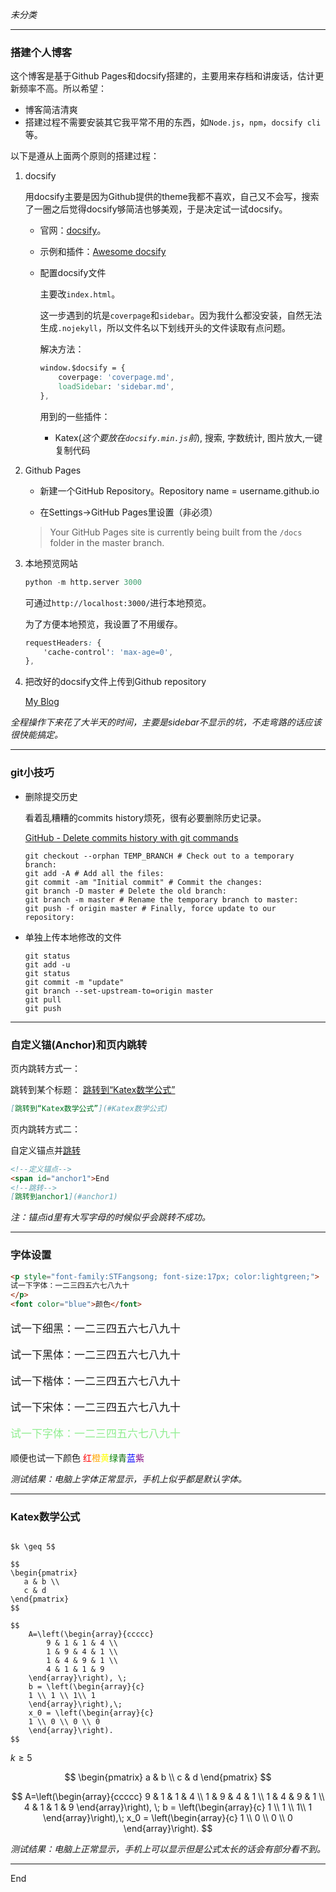 
_未分类_

---

### 搭建个人博客

这个博客是基于Github Pages和docsify搭建的，主要用来存档和讲废话，估计更新频率不高。所以希望：
* 博客简洁清爽
* 搭建过程不需要安装其它我平常不用的东西，如`Node.js`，`npm`，`docsify cli`等。

以下是遵从上面两个原则的搭建过程：

1. docsify

	用docsify主要是因为Github提供的theme我都不喜欢，自己又不会写，搜索了一圈之后觉得docsify够简洁也够美观，于是决定试一试docsify。

	* 官网：[docsify](https://docsify.js.org/)。
	* 示例和插件：[Awesome docsify](https://docsify.js.org/#/awesome)
	* 配置docsify文件

		主要改`index.html`。
		
		这一步遇到的坑是`coverpage`和`sidebar`。因为我什么都没安装，自然无法生成`.nojekyll`，所以文件名以下划线开头的文件读取有点问题。
		
		解决方法：
		```css
		window.$docsify = {
		    coverpage: 'coverpage.md',
		    loadSidebar: 'sidebar.md',
		},
		```

		用到的一些插件：
		* Katex(_这个要放在`docsify.min.js`前_), 搜索, 字数统计, 图片放大,一键复制代码

2. Github Pages

	* 新建一个GitHub Repository。Repository name = username.github.io

	* 在Settings->GitHub Pages里设置（非必须）
	> Your GitHub Pages site is currently being built from the `/docs` folder in the master branch.

3. 本地预览网站
	```py
	python -m http.server 3000
	```
	可通过`http://localhost:3000/`进行本地预览。

	为了方便本地预览，我设置了不用缓存。
	```css
	requestHeaders: {
	    'cache-control': 'max-age=0',
	},
	```

4. 把改好的docsify文件上传到Github repository
	
	[My Blog](/)




_全程操作下来花了大半天的时间，主要是sidebar不显示的坑，不走弯路的话应该很快能搞定。_

---

### git小技巧

- 删除提交历史

	看着乱糟糟的commits history烦死，很有必要删除历史记录。

	[GitHub - Delete commits history with git commands](https://gist.github.com/heiswayi/350e2afda8cece810c0f6116dadbe651)

	```
	git checkout --orphan TEMP_BRANCH # Check out to a temporary branch:
	git add -A # Add all the files:
	git commit -am "Initial commit" # Commit the changes:
	git branch -D master # Delete the old branch:
	git branch -m master # Rename the temporary branch to master:
	git push -f origin master # Finally, force update to our repository:
	```
- 单独上传本地修改的文件

	```
	git status
	git add -u
	git status
	git commit -m "update"
	git branch --set-upstream-to=origin master
	git pull
	git push
	```
___

### 自定义锚(Anchor)和页内跳转

页内跳转方式一：

跳转到某个标题：
[跳转到“Katex数学公式”](#Katex数学公式)
```markdown
[跳转到“Katex数学公式”](#Katex数学公式)
```

页内跳转方式二：

自定义锚点并[跳转](#anchor1)
```markdown
<!--定义锚点-->
<span id="anchor1">End
<!--跳转-->
[跳转到anchor1](#anchor1)
```
_注：锚点id里有大写字母的时候似乎会跳转不成功。_

___
### 字体设置

<!--中文字体：SimHei, SimSun, NSimSun, FangSong, KaiTi, FangSong_GB2312, KaiTi_GB2312, STXihei, STHeiti, STKaiti, STSong, STFangsong-->

```html
<p style="font-family:STFangsong; font-size:17px; color:lightgreen;">
试一下字体：一二三四五六七八九十
</p>
<font color="blue">颜色</font>
```
<p style="font-family:STXihei; font-size:17px;">
试一下细黑：一二三四五六七八九十
</p>
<p style="font-family:STHeiti; font-size:17px;">
试一下黑体：一二三四五六七八九十
</p>
<p style="font-family:STKaiti; font-size:17px;">
试一下楷体：一二三四五六七八九十
</p>
<p style="font-family:STSong; font-size:17px;">
试一下宋体：一二三四五六七八九十
</p>
<p style="font-family:STFangsong; font-size:17px; color:lightgreen; ">
试一下字体：一二三四五六七八九十
</p>

顺便也试一下颜色
<span>
<font color="red">红<font color="orange">橙<font color="yellow">黄<font color="green">绿<font color="darkgreen">青<font color="blue">蓝<font color="purple">紫</font></font></font></font></font></font></font>
</span>

_测试结果：电脑上字体正常显示，手机上似乎都是默认字体。_

___
### Katex数学公式



```Katex

$k \geq 5$

$$
\begin{pmatrix}
   a & b \\
   c & d
\end{pmatrix}
$$

$$
    A=\left(\begin{array}{ccccc}
        9 & 1 & 1 & 4 \\
        1 & 9 & 4 & 1 \\
        1 & 4 & 9 & 1 \\
        4 & 1 & 1 & 9
    \end{array}\right), \;
    b = \left(\begin{array}{c}
    1 \\ 1 \\ 1\\ 1
    \end{array}\right),\;
    x_0 = \left(\begin{array}{c}
    1 \\ 0 \\ 0 \\ 0
    \end{array}\right).
$$

```
$k \geq 5$

$$
\begin{pmatrix}
   a & b \\
   c & d
\end{pmatrix}
$$

$$
    A=\left(\begin{array}{ccccc}
        9 & 1 & 1 & 4 \\
        1 & 9 & 4 & 1 \\
        1 & 4 & 9 & 1 \\
        4 & 1 & 1 & 9
    \end{array}\right), \;
    b = \left(\begin{array}{c}
    1 \\ 1 \\ 1\\ 1
    \end{array}\right),\;
    x_0 = \left(\begin{array}{c}
    1 \\ 0 \\ 0 \\ 0
    \end{array}\right).
$$

_测试结果：电脑上正常显示，手机上可以显示但是公式太长的话会有部分看不到。_

___

<span id="anchor1">End
